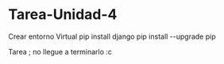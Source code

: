 # Tarea-Unidad-4


Crear entorno Virtual 
pip install django
pip install --upgrade pip 

Tarea ; no llegue a terminarlo :c 
